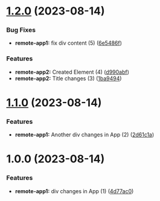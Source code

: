 # [1.2.0](https://github.com/MisterShyster/mf-nx-test-repo/compare/remote-app1-v1.1.0...remote-app1-v1.2.0) (2023-08-14)


### Bug Fixes

* **remote-app1:** fix div content (5) ([6e5486f](https://github.com/MisterShyster/mf-nx-test-repo/commit/6e5486fa2449d6beb3831de2b086c3f0ea83df79))


### Features

* **remote-app2:** Created Element (4) ([d990abf](https://github.com/MisterShyster/mf-nx-test-repo/commit/d990abf3a7d909264aa6aba1c650a6c275b02344))
* **remote-app2:** Title changes (3) ([1ba9494](https://github.com/MisterShyster/mf-nx-test-repo/commit/1ba949479fd06bd3e2d95dac3abad72561b96f24))

# [1.1.0](https://github.com/MisterShyster/mf-nx-test-repo/compare/remote-app1-v1.0.0...remote-app1-v1.1.0) (2023-08-14)


### Features

* **remote-app1:** Another div changes in App (2) ([2d61c1a](https://github.com/MisterShyster/mf-nx-test-repo/commit/2d61c1ab82d09b164f2dc41a143a066417e3b9a0))

# 1.0.0 (2023-08-14)


### Features

* **remote-app1:** div changes in App (1) ([4d77ac0](https://github.com/MisterShyster/mf-nx-test-repo/commit/4d77ac0a2d8cf817ff48c53636db126e698cbcf6))
